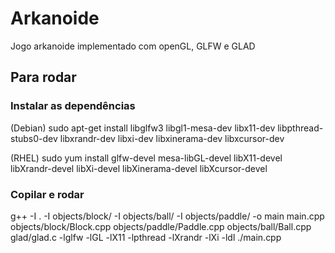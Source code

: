 # Arkanoide
Jogo arkanoide implementado com openGL, GLFW e GLAD

## Para rodar

### Instalar as dependências 
(Debian)
sudo apt-get install libglfw3 libgl1-mesa-dev libx11-dev libpthread-stubs0-dev libxrandr-dev libxi-dev libxinerama-dev libxcursor-dev

(RHEL)
sudo yum install glfw-devel mesa-libGL-devel libX11-devel libXrandr-devel libXi-devel libXinerama-devel libXcursor-devel

### Copilar e rodar
g++ -I . -I objects/block/ -I objects/ball/ -I objects/paddle/ -o main main.cpp objects/block/Block.cpp objects/paddle/Paddle.cpp objects/ball/Ball.cpp glad/glad.c -lglfw -lGL -lX11 -lpthread -lXrandr -lXi -ldl
./main.cpp
